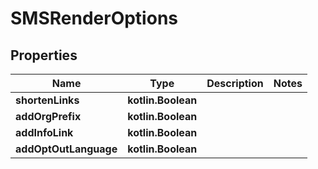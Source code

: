 
# SMSRenderOptions

## Properties
| Name | Type | Description | Notes |
| ------------ | ------------- | ------------- | ------------- |
| **shortenLinks** | **kotlin.Boolean** |  |  |
| **addOrgPrefix** | **kotlin.Boolean** |  |  |
| **addInfoLink** | **kotlin.Boolean** |  |  |
| **addOptOutLanguage** | **kotlin.Boolean** |  |  |



